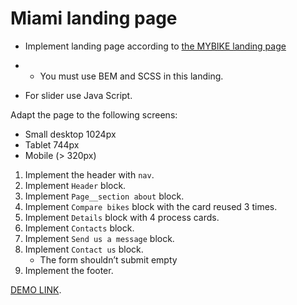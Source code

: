 # Miami landing page
- Implement landing page according to  [the MYBIKE landing page](https://www.figma.com/file/Ic3SlZjkATYaS7uTifZAIk/BIKE?node-id=0%3A1)

- - You must use BEM and SCSS in this landing.
- For slider use Java Script.

Adapt the page to the following screens:
- Small desktop 1024px
- Tablet 744px
- Mobile (> 320px)

1. Implement the header with `nav`.
2. Implement `Header` block.
3. Implement `Page__section about` block.
5. Implement `Compare bikes` block with the card reused 3 times.
6. Implement `Details` block with 4 process cards.
7. Implement `Contacts` block.
9. Implement `Send us a message` block.
10. Implement `Contact us` block.
    - The form shouldn’t submit empty
11. Implement the footer.

  [DEMO LINK](https://bogdanfdvlpr.github.io/layout_miami/).
